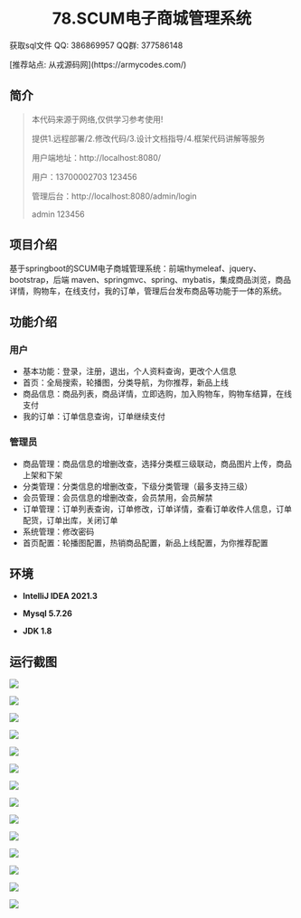 <p><h1 align="center">78.SCUM电子商城管理系统</h1></p>

<p> 获取sql文件 QQ: 386869957 QQ群: 377586148 </p>
<p> [推荐站点: 从戎源码网](https://armycodes.com/) </p>

## 简介

> 本代码来源于网络,仅供学习参考使用!
>
> 提供1.远程部署/2.修改代码/3.设计文档指导/4.框架代码讲解等服务
> 
> 用户端地址：http://localhost:8080/
> 
> 用户：13700002703 123456
> 
> 管理后台：http://localhost:8080/admin/login
> 
> admin 123456
>

## 项目介绍
基于springboot的SCUM电子商城管理系统：前端thymeleaf、jquery、bootstrap，后端 maven、springmvc、spring、mybatis，集成商品浏览，商品详情，购物车，在线支付，我的订单，管理后台发布商品等功能于一体的系统。

## 功能介绍

### 用户

- 基本功能：登录，注册，退出，个人资料查询，更改个人信息
- 首页：全局搜索，轮播图，分类导航，为你推荐，新品上线
- 商品信息：商品列表，商品详情，立即选购，加入购物车，购物车结算，在线支付
- 我的订单：订单信息查询，订单继续支付

### 管理员

- 商品管理：商品信息的增删改查，选择分类框三级联动，商品图片上传，商品上架和下架
- 分类管理：分类信息的增删改查，下级分类管理（最多支持三级）
- 会员管理：会员信息的增删改查，会员禁用，会员解禁
- 订单管理：订单列表查询，订单修改，订单详情，查看订单收件人信息，订单配货，订单出库，关闭订单
- 系统管理：修改密码
- 首页配置：轮播图配置，热销商品配置，新品上线配置，为你推荐配置

## 环境

- <b>IntelliJ IDEA 2021.3</b>

- <b>Mysql 5.7.26</b>

- <b>JDK 1.8</b>

## 运行截图
![](screenshot/1.png)

![](screenshot/2.png)

![](screenshot/3.png)

![](screenshot/4.png)

![](screenshot/5.png)

![](screenshot/6.png)

![](screenshot/7.png)

![](screenshot/8.png)

![](screenshot/9.png)

![](screenshot/10.png)

![](screenshot/11.png)

![](screenshot/12.png)

![](screenshot/13.png)

![](screenshot/14.png)
